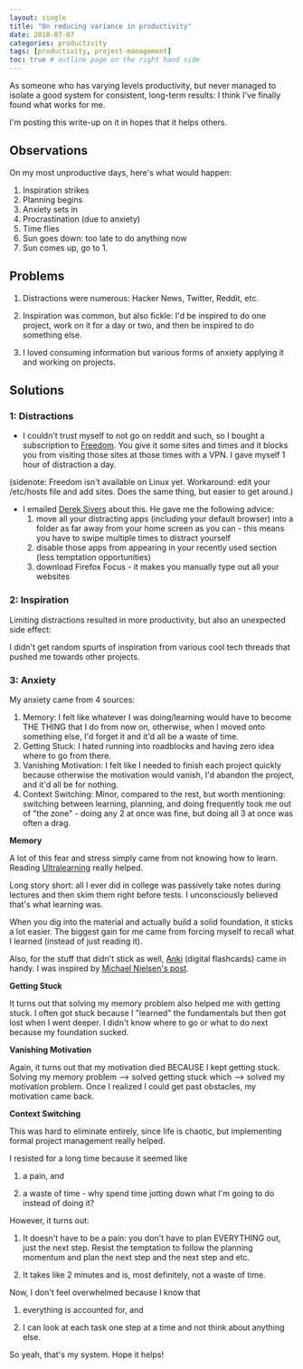 ```yaml
---
layout: single
title: "On reducing variance in productivity"
date: 2018-07-07
categories: productivity
tags: [productivity, project-management]
toc: true # outline page on the right hand side
---
```


As someone who has varying levels productivity, but never managed to isolate a good system for consistent, long-term results: I think I've finally found what works for me.

I'm posting this write-up on it in hopes that it helps others. 

## Observations

On my most unproductive days, here's what would happen:

1. Inspiration strikes
2. Planning begins
3. Anxiety sets in
4. Procrastination (due to anxiety)
5. Time flies
6. Sun goes down: too late to do anything now
7. Sun comes up, go to 1. 

## Problems

1. Distractions were numerous: Hacker News, Twitter, Reddit, etc.

2. Inspiration was common, but also fickle: I'd be inspired to do one project, work on it for a day or two, and then be inspired to do something else.

3. I loved consuming information but various forms of anxiety applying it and working on projects.

## Solutions

### 1: Distractions

- I couldn't trust myself to not go on reddit and such, so I bought a subscription to [Freedom](https://freedom.to/). You give it some sites and times and it blocks you from visiting those sites at those times with a VPN. I gave myself 1 hour of distraction a day.

(sidenote: Freedom isn't available on Linux yet. Workaround: edit your /etc/hosts file and add sites. Does the same thing, but easier to get around.)

- I emailed [Derek Sivers](https://sivers.org/) about this. He gave me the following advice:
    1. move all your distracting apps (including your default browser) into a folder as far away from your home screen as you can - this means you have to swipe multiple times to distract yourself
    2. disable those apps from appearing in your recently used section (less temptation opportunities)
    3. download Firefox Focus - it makes you manually type out all your websites

### 2: Inspiration

Limiting distractions resulted in more productivity, but also an unexpected side effect:

I didn't get random spurts of inspiration from various cool tech threads that pushed me towards other projects.

### 3: Anxiety

My anxiety came from 4 sources:

1. Memory: I felt like whatever I was doing/learning would have to become THE THING that I do from now on, otherwise, when I moved onto something else, I'd forget it and it'd all be a waste of time.
2. Getting Stuck: I hated running into roadblocks and having zero idea where to go from there.
3. Vanishing Motivation: I felt like I needed to finish each project quickly because otherwise the motivation would vanish, I'd abandon the project, and it'd all be for nothing.
4. Context Switching: Minor, compared to the rest, but worth mentioning: switching between learning, planning, and doing frequently took me out of "the zone" - doing any 2 at once was fine, but doing all 3 at once was often a drag.

**Memory**

A lot of this fear and stress simply came from not knowing how to learn. Reading [Ultralearning](https://www.scotthyoung.com/blog/ultralearning/) really helped.

Long story short: all I ever did in college was passively take notes during lectures and then skim them right before tests. I unconsciously believed that's what learning was.

When you dig into the material and actually build a solid foundation, it sticks a lot easier. The biggest gain for me came from forcing myself to recall what I learned (instead of just reading it).

Also, for the stuff that didn't stick as well, [Anki](https://apps.ankiweb.net/) (digital flashcards) came in handy. I was inspired by [Michael Nielsen's post](http://augmentingcognition.com/ltm.html).

**Getting Stuck**

It turns out that solving my memory problem also helped me with getting stuck. I often got stuck because I "learned" the fundamentals but then got lost when I went deeper. I didn't know where to go or what to do next because my foundation sucked.

**Vanishing Motivation**

Again, it turns out that my motivation died BECAUSE I kept getting stuck. Solving my memory problem --> solved getting stuck which --> solved my motivation problem. Once I realized I could get past obstacles, my motivation came back.

**Context Switching**

This was hard to eliminate entirely, since life is chaotic, but implementing formal project management really helped.

I resisted for a long time because it seemed like

1. a pain, and

2. a waste of time - why spend time jotting down what I'm going to do instead of doing it?

However, it turns out:

1. It doesn't have to be a pain: you don't have to plan EVERYTHING out, just the next step. Resist the temptation to follow the planning momentum and plan the next step and the next step and etc.

2. It takes like 2 minutes and is, most definitely, not a waste of time.

Now, I don't feel overwhelmed because I know that

1. everything is accounted for, and

2. I can look at each task one step at a time and not think about anything else.

So yeah, that's my system. Hope it helps!